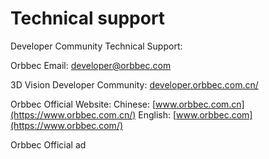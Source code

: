 # Technical support

Developer Community Technical Support:

Orbbec
Email: [developer@orbbec.com](https://file+10-002e8-002e190-002e12.vscode-resource.vscode-cdn.net/guojia/OrbbecSDK_ROS2/docs/source/mailto:developer@orbbec.com)

3D Vision Developer Community: [developer.orbbec.com.cn/](https://developer.orbbec.com.cn/)

Orbbec Official Website: Chinese: [www.orbbec.com.cn](https://www.orbbec.com.cn/)   English: [www.orbbec.com](https://www.orbbec.com/)

Orbbec Official ad
